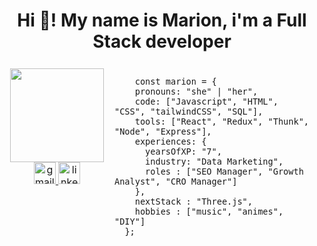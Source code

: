 <h1 align="center">Hi 👋! My name is Marion, i'm a Full Stack developer </h1>



###

<table style="background-color: transparent;"  align="center">

  <tr>
    <td align="left" valign="top" style="border: 1px solid transparent;">
  
<div align=center> 


<div>
  <img align="center" height="150" src="https://media1.giphy.com/media/DHiqBbtjaB30s/giphy.gif?cid=ecf05e47pdfdnp02acs4ha33tzky2kbo5n4y3esgeh8bjgs9&ep=v1_gifs_related&rid=giphy.gif&ct=g" />


</div>







<div align="center">
  <a href="mailto:piyopiyo33160@gmail.com">
    <img src="https://img.shields.io/static/v1?message=Gmail&logo=gmail&label=&color=D14836&logoColor=white&labelColor=&style=for-the-badge" height="35" alt="gmail logo" />
  </a>

  <a href="https://www.linkedin.com/in/marionpiouceau">
    <img src="https://img.shields.io/static/v1?message=LinkedIn&logo=linkedin&label=&color=0077B5&logoColor=white&labelColor=&style=for-the-badge" height="35" alt="linkedin logo" />
  </a>
</div>



</div>    </td>
    <td align="left" valign="top" style="border: 1px solid transparent;">
        
        const marion = {
        pronouns: "she" | "her",
        code: ["Javascript", "HTML", "CSS", "tailwindCSS", "SQL"],
        tools: ["React", "Redux", "Thunk", "Node", "Express"],
        experiences: {
          yearsOfXP: "7",
          industry: "Data Marketing",
          roles : ["SEO Manager", "Growth Analyst", "CRO Manager"]
        },
        nextStack : "Three.js",
        hobbies : ["music", "animes", "DIY"]
      };
   
    
</td>
    
  </tr>

</table>



<br clear="both">


###
